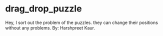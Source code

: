 # drag_drop_puzzle
Hey, I sort out the problem of the puzzles. they can change their positions without any problems.
By: Harshpreet Kaur.
